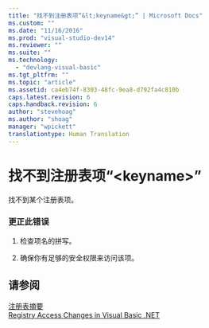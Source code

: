 ```yaml
---
title: "找不到注册表项“&lt;keyname&gt;” | Microsoft Docs"
ms.custom: ""
ms.date: "11/16/2016"
ms.prod: "visual-studio-dev14"
ms.reviewer: ""
ms.suite: ""
ms.technology: 
  - "devlang-visual-basic"
ms.tgt_pltfrm: ""
ms.topic: "article"
ms.assetid: ca4eb74f-8303-48fc-9ea8-d792fa4c810b
caps.latest.revision: 6
caps.handback.revision: 6
author: "stevehoag"
ms.author: "shoag"
manager: "wpickett"
translationtype: Human Translation
---
```

# 找不到注册表项“&lt;keyname&gt;”
找不到某个注册表项。  
  
### 更正此错误  
  
1.  检查项名的拼写。  
  
2.  确保你有足够的安全权限来访问该项。  
  
## 请参阅  
 [注册表摘要](../../visual-basic/language-reference/keywords/registry-summary.md)   
 [Registry Access Changes in Visual Basic .NET](http://msdn.microsoft.com/zh-cn/b58f7687-f4db-448a-a865-07f62fd16fb2)